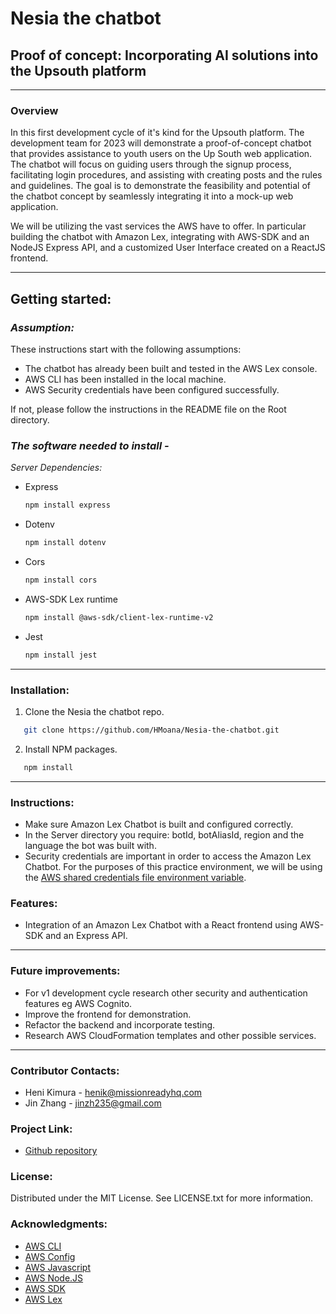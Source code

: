 # Nesia the chatbot

## Proof of concept: Incorporating AI solutions into the Upsouth platform

---

### **Overview**

In this first development cycle of it's kind for the Upsouth platform. The development team for 2023 will demonstrate a proof-of-concept chatbot that provides assistance to youth users on the Up South web application. The chatbot will focus on guiding users through the signup process, facilitating login procedures, and assisting with creating posts and the rules and guidelines. The goal is to demonstrate the feasibility and potential of the chatbot concept by seamlessly integrating it into a mock-up web application.

We will be utilizing the vast services the AWS have to offer. In particular building the chatbot with Amazon Lex, integrating with AWS-SDK and an NodeJS Express API, and a customized User Interface created on a ReactJS frontend.

<!-- 
### **Built with:**

- [React](https://img.shields.io/badge/React-20232A?style=for-the-badge&logo-react&logoColor=026e00 "React")
- [React-url](https://react.dev/ "Reacturl")
- [Javascript](https://img.shields.io/badge/Javascript-20232A?style=for-the-badge&logo-javascript&logoColor=026e00 "Javascript")
- [Javascript-url](https://www.javascript.com/ "Javascripturl")
- [CSS](https://img.shields.io/badge/CSS-20232A?style=for-the-badge&logo-css&logoColor=026e00 "CSS")
- [CSS-url](https://www.w3schools.com/css/ "CSSurl") -->

---

## **Getting started:**

### _Assumption:_

These instructions start with the following assumptions: 

- The chatbot has already been built and tested in the AWS Lex console.
- AWS CLI has been installed in the local machine.
- AWS Security credentials have been configured successfully.

If not, please follow the instructions in the README file on the Root directory.

### _The software needed to install -_

_Server Dependencies:_

- Express

  ```sh
  npm install express
  ```

- Dotenv

  ```sh
  npm install dotenv
  ```

- Cors

  ```sh
  npm install cors
  ```

- AWS-SDK Lex runtime

  ```sh
  npm install @aws-sdk/client-lex-runtime-v2
  ```

- Jest

  ```sh
  npm install jest
  ```

---

### **Installation:**

1. Clone the Nesia the chatbot repo.

```sh
   git clone https://github.com/HMoana/Nesia-the-chatbot.git
```

2. Install NPM packages.

```sh
   npm install
```  

---

### **Instructions:**

- Make sure Amazon Lex Chatbot is built and configured correctly.
- In the Server directory you require: botId, botAliasId, region and the language the bot was built with.
- Security credentials are important in order to access the Amazon Lex Chatbot. For the purposes of this practice environment, we will be using the [AWS shared credentials file environment variable](https://docs.aws.amazon.com/sdkref/latest/guide/creds-config-files.html).

### **Features:**

- Integration of an Amazon Lex Chatbot with a React frontend using AWS-SDK and an Express API.

---

### **Future improvements:**

- For v1 development cycle research other security and authentication features eg AWS Cognito.
- Improve the frontend for demonstration.
- Refactor the backend and incorporate testing.
- Research AWS CloudFormation templates and other possible services.

---

### **Contributor Contacts:**

- Heni Kimura - <henik@missionreadyhq.com>
- Jin Zhang - <jinzh235@gmail.com>

### **Project Link:**

- [Github repository](https://github.com/HMoana/Nesia-the-chatbot.git "Github repository")

### **License:**

Distributed under the MIT License. See LICENSE.txt for more information.

### **Acknowledgments:**

- [AWS CLI](https://aws.amazon.com/cli/ "AWS CLI")
- [AWS Config](https://docs.aws.amazon.com/sdkref/latest/guide/creds-config-files.html "AWS Config")
- [AWS Javascript](https://aws.amazon.com/developer/language/javascript/ "Javasript on AWS")
- [AWS Node.JS](https://docs.aws.amazon.com/sdk-for-javascript/v3/developer-guide/getting-started-nodejs.html "Getting started in Node.JS")
- [AWS SDK](https://aws.amazon.com/developer/tools/ "AWS developer tools and SDKs")
- [AWS Lex](https://docs.aws.amazon.com/sdk-for-javascript/v3/developer-guide/lex-bot-example.html "Building an Amazon Lex chatbot")